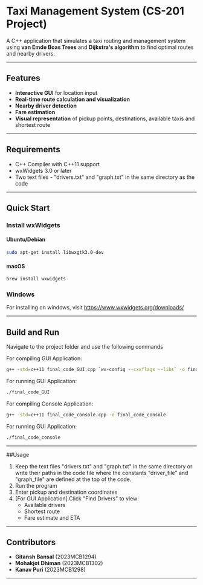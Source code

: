 # Taxi Management System (CS-201 Project)

A C++ application that simulates a taxi routing and management system using **van Emde Boas Trees** and **Dijkstra's algorithm** to find optimal routes and nearby drivers.

---

## Features

- **Interactive GUI** for location input
- **Real-time route calculation and visualization**
- **Nearby driver detection**
- **Fare estimation**
- **Visual representation** of pickup points, destinations, available taxis and shortest route

---

## Requirements

- C++ Compiler with C++11 support
- wxWidgets 3.0 or later
- Two text files - "drivers.txt" and "graph.txt" in the same directory as the code

---

## Quick Start

### Install wxWidgets


#### Ubuntu/Debian
```bash
sudo apt-get install libwxgtk3.0-dev
```

#### macOS
```bash
brew install wxwidgets
```

### Windows
For installing on windows, visit https://www.wxwidgets.org/downloads/


---
## Build and Run
Navigate to the project folder and use the following commands

For compiling GUI Application:
```bash
g++ -std=c++11 final_code_GUI.cpp `wx-config --cxxflags --libs` -o final_code_GUI
```

For running GUI Application:
```bash
./final_code_GUI
```

For compiling Console Application:
```bash
g++ -std=c++11 final_code_console.cpp -o final_code_console
```

For running GUI Application:
```bash
./final_code_console
```
---
##Usage
1. Keep the text files "drivers.txt" and "graph.txt" in the same directory or write their paths in the code file where the constants "driver_file" and "graph_file" are defined at the top of the code.
1. Run the program
2. Enter pickup and destination coordinates 
3. [For GUI Application] Click "Find Drivers" to view:
    - Available drivers
    - Shortest route
    - Fare estimate and ETA

---

## Contributors

- **Gitansh Bansal** (2023MCB1294)
- **Mohakjot Dhiman** (2023MCB1302)
- **Kanav Puri** (2023MCB1298)

---
